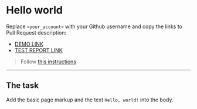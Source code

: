 # Hello world
Replace `<your_account>` with your Github username and copy the links to Pull Request description:
- [DEMO LINK](https://1sheva1.github.io/layout_hello-world/)
- [TEST REPORT LINK](https://1sheva1.github.io/layout_hello-world/report/html_report/)

> Follow [this instructions](https://mate-academy.github.io/layout_task-guideline/#how-to-solve-the-layout-tasks-on-github)
___

## The task
Add the basic page markup and the text `Hello, world!` into the body.
